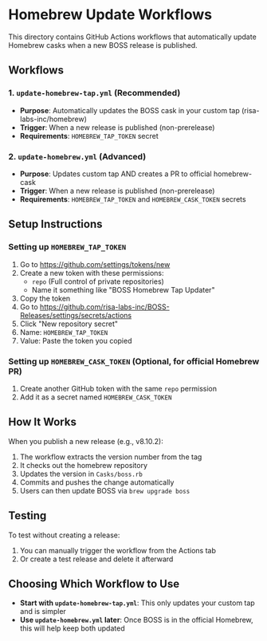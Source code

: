 # Homebrew Update Workflows

This directory contains GitHub Actions workflows that automatically update Homebrew casks when a new BOSS release is published.

## Workflows

### 1. `update-homebrew-tap.yml` (Recommended)
- **Purpose**: Automatically updates the BOSS cask in your custom tap (risa-labs-inc/homebrew)
- **Trigger**: When a new release is published (non-prerelease)
- **Requirements**: `HOMEBREW_TAP_TOKEN` secret

### 2. `update-homebrew.yml` (Advanced)
- **Purpose**: Updates custom tap AND creates a PR to official homebrew-cask
- **Trigger**: When a new release is published (non-prerelease)
- **Requirements**: `HOMEBREW_TAP_TOKEN` and `HOMEBREW_CASK_TOKEN` secrets

## Setup Instructions

### Setting up `HOMEBREW_TAP_TOKEN`

1. Go to https://github.com/settings/tokens/new
2. Create a new token with these permissions:
   - `repo` (Full control of private repositories)
   - Name it something like "BOSS Homebrew Tap Updater"
3. Copy the token
4. Go to https://github.com/risa-labs-inc/BOSS-Releases/settings/secrets/actions
5. Click "New repository secret"
6. Name: `HOMEBREW_TAP_TOKEN`
7. Value: Paste the token you copied

### Setting up `HOMEBREW_CASK_TOKEN` (Optional, for official Homebrew PR)

1. Create another GitHub token with the same `repo` permission
2. Add it as a secret named `HOMEBREW_CASK_TOKEN`

## How It Works

When you publish a new release (e.g., v8.10.2):

1. The workflow extracts the version number from the tag
2. It checks out the homebrew repository
3. Updates the version in `Casks/boss.rb`
4. Commits and pushes the change automatically
5. Users can then update BOSS via `brew upgrade boss`

## Testing

To test without creating a release:
1. You can manually trigger the workflow from the Actions tab
2. Or create a test release and delete it afterward

## Choosing Which Workflow to Use

- **Start with `update-homebrew-tap.yml`**: This only updates your custom tap and is simpler
- **Use `update-homebrew.yml` later**: Once BOSS is in the official Homebrew, this will help keep both updated